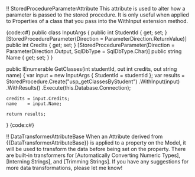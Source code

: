 !! StoredProcedureParameterAttribute
This attribute is used to alter how a parameter is passed to the stored procedure. It is only useful when applied to Properties of a class that you pass into the WithInput extension method.

{code:c#}
public class InputArgs
{
    public int StudentId { get; set; }
    [StoredProcedureParameter(Direction = ParameterDirection.ReturnValue)]
    public int Credits { get; set; }
    [StoredProcedureParameter(Direction = ParameterDirection.Output, SqlDbType = SqlDbType.Char)]
    public string Name { get; set; }
}

public IEnumerable<Classes> GetClasses(int studentId, out int credits, out string name)
{
    var input   = new InputArgs { StudentId = studentId };
    var results = StoredProcedure.Create("usp_getClassesByStudent")
                                 .WithInput(input)
                                 .WithResults<Classes>()
                                 .Execute(this.Database.Connection);

    credits = input.Credits;
    name    = input.Name;

    return results;
}
{code:c#}

!! DataTransformerAttributeBase
When an Attribute derived from {{DataTransformerAttributeBase}} is applied to a property on the Model, it will be used to transform the data before being set on the property. There are built-in transformers for [Automatically Converting Numeric Types], [Interning Strings], and [Trimming Strings]. If you have any suggestions for more data transformations, please let me know!